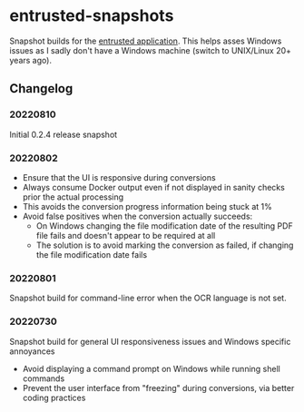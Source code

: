 # entrusted-snapshots

Snapshot builds for the [entrusted application](https://github.com/rimerosolutions/entrusted).
This helps asses Windows issues as I sadly don't have a Windows machine (switch to UNIX/Linux 20+ years ago).

## Changelog

### 20220810

Initial 0.2.4 release snapshot

  
### 20220802

- Ensure that the UI is responsive during conversions 
 - Always consume Docker output even if not displayed in sanity checks prior the actual processing
 - This avoids the conversion progress information being stuck at 1%
- Avoid false positives when the conversion actually succeeds: 
  - On Windows changing the file modification date of the resulting PDF file fails and doesn't appear to be required at all
  - The solution is to avoid marking the conversion as failed, if changing the file modification date fails


### 20220801

Snapshot build for command-line error when the OCR language is not set.

### 20220730

Snapshot build for general UI responsiveness issues and Windows specific annoyances
- Avoid displaying a command prompt on Windows while running shell commands
- Prevent the user interface from "freezing" during conversions, via better coding practices
